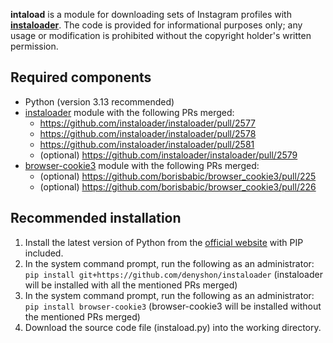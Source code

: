 **intaload** is a module for downloading sets of Instagram profiles with [**instaloader**](https://github.com/instaloader/instaloader). The code is provided for informational purposes only; any usage or modification is prohibited without the copyright holder's written permission.


## Required components
- Python (version 3.13 recommended)
- [instaloader](https://github.com/instaloader/instaloader) module with the following PRs merged:
   * https://github.com/instaloader/instaloader/pull/2577
   * https://github.com/instaloader/instaloader/pull/2578
   * https://github.com/instaloader/instaloader/pull/2581
   * (optional) https://github.com/instaloader/instaloader/pull/2579
- [browser-cookie3](https://github.com/borisbabic/browser_cookie3) module with the following PRs merged:
   * (optional) https://github.com/borisbabic/browser_cookie3/pull/225
   * (optional) https://github.com/borisbabic/browser_cookie3/pull/226


## Recommended installation
1. Install the latest version of Python from the [official website](https://www.python.org/downloads/) with PIP included.
2. In the system command prompt, run the following as an administrator:
   `pip install git+https://github.com/denyshon/instaloader`
   (instaloader will be installed with all the mentioned PRs merged)
3. In the system command prompt, run the following as an administrator:
   `pip install browser-cookie3`
   (browser-cookie3 will be installed without the mentioned PRs merged)
4. Download the source code file (instaload.py) into the working directory.
